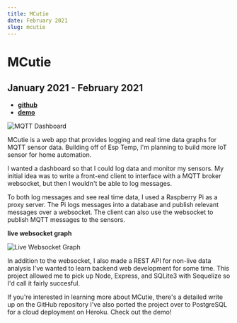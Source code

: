 ```yaml
---
title: MCutie
date: February 2021
slug: mcutie
---
```


# MCutie

## January 2021 - February 2021

- [**github**](https://github.com/ec965/MCutie/)
- [**demo**](https://m-cutie.herokuapp.com/)

![**MQTT Dashboard**](/images/mcutie/dashboard.webp)

MCutie is a web app that provides logging and real time data graphs for MQTT
sensor data. Building off of Esp Temp, I'm planning to build more IoT sensor for
home automation.

I wanted a dashboard so that I could log data and monitor my sensors. My initial
idea was to write a front-end client to interface with a MQTT broker websocket,
but then I wouldn't be able to log messages.

To both log messages and see real time data, I used a Raspberry Pi as a proxy
server. The Pi logs messages into a database and publish relevant messages over
a websocket. The client can also use the websocket to publish MQTT messages to
the sensors.

**live websocket graph**

![Live Websocket Graph](/images/mcutie/graph.webp)

In addition to the websocket, I also made a REST API for non-live data analysis
I've wanted to learn backend web development for some time. This project allowed
me to pick up Node, Express, and SQLite3 with Sequelize so I'd call it fairly
succesful.

If you're interested in learning more about MCutie, there's a detailed write up
on the GitHub repository I've also ported the project over to PostgreSQL for a
cloud deployment on Heroku. Check out the demo!
